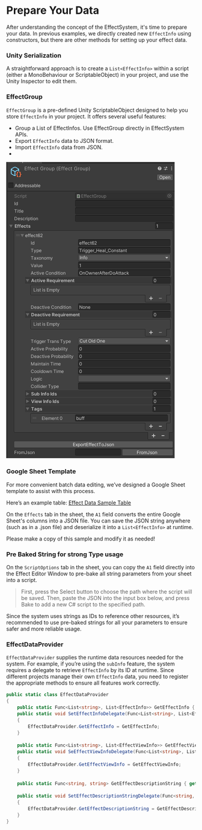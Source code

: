 # Prepare Your Data

After understanding the concept of the EffectSystem, it's time to prepare your data. In previous examples, we directly created new `EffectInfo` using constructors, but there are other methods for setting up your effect data.

### Unity Serialization
A straightforward approach is to create a `List<EffectInfo>` within a script (either a MonoBehaviour or ScriptableObject) in your project, and use the Unity Inspector to edit them.

### EffectGroup
`EffectGroup` is a pre-defined Unity ScriptableObject designed to help you store `EffectInfo` in your project. It offers several useful features:

- Group a List of EffectInfos. Use EffectGroup directly in EffectSystem APIs.
- Export `EffectInfo` data to JSON format.
- Import `EffectInfo` data from JSON.
- 

<img src="./Img~/effectgroup.png" />

### Google Sheet Template

For more convenient batch data editing, we’ve designed a Google Sheet template to assist with this process.

Here’s an example table: [Effect Data Sample Table](https://docs.google.com/spreadsheets/d/1N_Bzdc1XSgyqXYlBlHYp0-XWBlFA-AAw_AUBdIEWj5U/edit?usp=sharing)

On the `Effects` tab in the sheet, the `A1` field converts the entire Google Sheet's columns into a JSON file. You can save the JSON string anywhere (such as in a .json file) and deserialize it into a `List<EffectInfo>` at runtime.

Please make a copy of this sample and modify it as needed!

### Pre Baked String for strong Type usage

On the `ScriptOptions` tab in the sheet, you can copy the `A1` field directly into the Effect Editor Window to pre-bake all string parameters from your sheet into a script. 
> First, press the Select button to choose the path where the script will be saved. Then, paste the JSON into the input box below, and press Bake to add a new C# script to the specified path.

Since the system uses strings as IDs to reference other resources, it’s recommended to use pre-baked strings for all your parameters to ensure safer and more reliable usage.


### EffectDataProvider

`EffectDataProvider` supplies the runtime data resources needed for the system. For example, if you’re using the `subInfo` feature, the system requires a delegate to retrieve `EffectInfo` by its ID at runtime. Since different projects manage their own `EffectInfo` data, you need to register the appropriate methods to ensure all features work correctly.

```csharp
public static class EffectDataProvider
{
    public static Func<List<string>, List<EffectInfo>> GetEffectInfo { get; private set; }
    public static void SetEffectInfoDelegate(Func<List<string>, List<EffectInfo>> GetEffectInfo)
    {
        EffectDataProvider.GetEffectInfo = GetEffectInfo;
    }

    public static Func<List<string>, List<EffectViewInfo>> GetEffectViewInfo { get; private set; }
    public static void SeEffectViewInfoDelegate(Func<List<string>, List<EffectViewInfo>> GetEffectViewInfo)
    {
        EffectDataProvider.GetEffectViewInfo = GetEffectViewInfo;
    }

    public static Func<string, string> GetEffectDescriptionString { get; private set; }

    public static void SetEffectDescriptionStringDelegate(Func<string, string> GetEffectDescriptionString)
    {
        EffectDataProvider.GetEffectDescriptionString = GetEffectDescriptionString;
    }
}


```